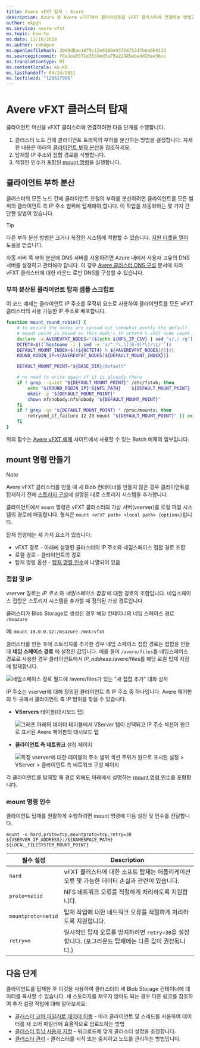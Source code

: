 ```yaml
---
title: Avere vFXT 탑재 - Azure
description: Azure 용 Avere vFXT에서 클라이언트를 vFXT 클러스터에 연결하는 방법과 클러스터 노드 간 클라이언트 트래픽을 부하를 분산하는 방법에 대해 알아봅니다.
author: ekpgh
ms.service: avere-vfxt
ms.topic: how-to
ms.date: 12/16/2019
ms.author: rohogue
ms.openlocfilehash: 3098d8ae1879c13e8380e9370475347bea064135
ms.sourcegitcommit: f6e2ea5571e35b9ed3a79a22485eba4d20ae36cc
ms.translationtype: MT
ms.contentlocale: ko-KR
ms.lasthandoff: 09/24/2021
ms.locfileid: "128617966"
---
```

# <a name="mount-the-avere-vfxt-cluster"></a>Avere vFXT 클러스터 탑재

클라이언트 머신을 vFXT 클러스터에 연결하려면 다음 단계를 수행합니다.

1. 클러스터 노드 간에 클라이언트 트래픽의 부하를 분산하는 방법을 결정합니다. 자세한 내용은 아래의 [클라이언트 부하 분산](#balance-client-load)을 참조하세요.
1. 탑재할 IP 주소와 접합 경로를 식별합니다.
1. 적절한 인수가 포함된 [mount 명령](#mount-command-arguments)을 실행합니다.

## <a name="balance-client-load"></a>클라이언트 부하 분산

클러스터의 모든 노드 간에 클라이언트 요청의 부하를 분산하려면 클라이언트를 모든 범위의 클라이언트 측 IP 주소 범위에 탑재해야 합니다. 이 작업을 자동화하는 몇 가지 간단한 방법이 있습니다.

> [!TIP]
> 다른 부하 분산 방법은 크거나 복잡한 시스템에 적합할 수 있습니다. [지원 티켓을 열어](avere-vfxt-open-ticket.md#open-a-support-ticket-for-your-avere-vfxt) 도움을 받습니다.
>
> 자동 서버 쪽 부하 분산에 DNS 서버를 사용하려면 Azure 내에서 사용자 고유의 DNS 서버를 설정하고 관리해야 합니다. 이 경우 [Avere 클러스터 DNS 구성](avere-vfxt-configure-dns.md) 문서에 따라 vFXT 클러스터에 대한 라운드 로빈 DNS를 구성할 수 있습니다.

### <a name="sample-balanced-client-mounting-script"></a>부하 분산된 클라이언트 탑재 샘플 스크립트

이 코드 예제는 클라이언트 IP 주소를 무작위 요소로 사용하여 클라이언트를 모든 vFXT 클러스터의 사용 가능한 IP 주소로 배포합니다.

```bash
function mount_round_robin() {
    # to ensure the nodes are spread out somewhat evenly the default
    # mount point is based on this node's IP octet4 % vFXT node count.
    declare -a AVEREVFXT_NODES="($(echo ${NFS_IP_CSV} | sed "s/,/ /g"))"
    OCTET4=$((`hostname -i | sed -e 's/^.*\.\([0-9]*\)/\1/'`))
    DEFAULT_MOUNT_INDEX=$((${OCTET4} % ${#AVEREVFXT_NODES[@]}))
    ROUND_ROBIN_IP=${AVEREVFXT_NODES[${DEFAULT_MOUNT_INDEX}]}

    DEFAULT_MOUNT_POINT="${BASE_DIR}/default"

    # no need to write again if it is already there
    if ! grep --quiet "${DEFAULT_MOUNT_POINT}" /etc/fstab; then
        echo "${ROUND_ROBIN_IP}:${NFS_PATH}    ${DEFAULT_MOUNT_POINT}    nfs hard,proto=tcp,mountproto=tcp,retry=30 0 0" >> /etc/fstab
        mkdir -p "${DEFAULT_MOUNT_POINT}"
        chown nfsnobody:nfsnobody "${DEFAULT_MOUNT_POINT}"
    fi
    if ! grep -qs "${DEFAULT_MOUNT_POINT} " /proc/mounts; then
        retrycmd_if_failure 12 20 mount "${DEFAULT_MOUNT_POINT}" || exit 1
    fi
}
```

위의 함수는 [Avere vFXT 예제](https://github.com/Azure/Avere#tutorials) 사이트에서 사용할 수 있는 Batch 예제의 일부입니다.

## <a name="create-the-mount-command"></a>mount 명령 만들기

> [!NOTE]
> Avere vFXT 클러스터를 만들 때 새 Blob 컨테이너를 만들지 않은 경우 클라이언트를 탑재하기 전에 [스토리지 구성](avere-vfxt-add-storage.md)에 설명된 대로 스토리지 시스템을 추가합니다.

클라이언트에서 ``mount`` 명령은 vFXT 클러스터의 가상 서버(vserver)를 로컬 파일 시스템의 경로에 매핑합니다. 형식은 ``mount <vFXT path> <local path> {options}``입니다.

탑재 명령에는 세 가지 요소가 있습니다:

* vFXT 경로 - 아래에 설명된 클러스터의 IP 주소와 네임스페이스 접합 경로 조합
* 로컬 경로 - 클라이언트의 경로
* 탑재 명령 옵션 - [탑재 명령 인수](#mount-command-arguments)에 나열되어 있음

### <a name="junction-and-ip"></a>접합 및 IP

vserver 경로는 *IP 주소* 와 *네임스페이스 접합* 에 대한 경로의 조합입니다. 네임스페이스 접합은 스토리지 시스템을 추가할 때 정의된 가상 경로입니다.

클러스터가 Blob Storage로 생성된 경우 해당 컨테이너의 네임 스페이스 경로 `/msazure`

예: ``mount 10.0.0.12:/msazure /mnt/vfxt``

클러스터를 만든 후에 스토리지를 추가한 경우 네임 스페이스 접합 경로는 접합을 만들 때 **네임 스페이스 경로** 에 설정한 값입니다. 예를 들어 ``/avere/files``를 네임스페이스 경로로 사용한 경우 클라이언트에서 *IP_address*:/avere/files를 해당 로컬 탑재 지점에 탑재합니다.

![네임스페이스 경로 필드에 /avere/files가 있는 "새 접합 추가" 대화 상자](media/avere-vfxt-create-junction-example.png) <!-- to do - change example and screenshot to vfxt/files instead of avere -->

IP 주소는 vserver에 대해 정의된 클라이언트 측 IP 주소 중 하나입니다. Avere 제어판의 두 곳에서 클라이언트 측 IP 범위를 찾을 수 있습니다.

* **VServers** 테이블(대시보드 탭)

  ![그래프 아래의 데이터 테이블에서 VServer 탭이 선택되고 IP 주소 섹션이 원으로 표시된 Avere 제어판의 대시보드 탭](media/avere-vfxt-ip-addresses-dashboard.png)

* **클라이언트 측 네트워크** 설정 페이지

  ![특정 vserver에 대한 테이블의 주소 범위 섹션 주위가 원으로 표시된 설정 > VServer > 클라이언트 측 네트워크 구성 페이지](media/avere-vfxt-ip-addresses-settings.png)

각 클라이언트를 탑재할 때 경로 외에도 아래에서 설명하는 [mount 명령 인수](#mount-command-arguments)를 포함합니다.

### <a name="mount-command-arguments"></a>mount 명령 인수

클라이언트 탑재를 원활하게 수행하려면 mount 명령에 다음 설정 및 인수를 전달합니다.

`mount -o hard,proto=tcp,mountproto=tcp,retry=30 ${VSERVER_IP_ADDRESS}:/${NAMESPACE_PATH} ${LOCAL_FILESYSTEM_MOUNT_POINT}`

| 필수 설정 | Description |
--- | ---
``hard`` | vFXT 클러스터에 대한 소프트 탑재는 애플리케이션 오류 및 가능한 데이터 손실과 관련이 있습니다.
``proto=netid`` | NFS 네트워크 오류를 적절하게 처리하도록 지원합니다.
``mountproto=netid`` | 탑재 작업에 대한 네트워크 오류를 적절하게 처리하도록 지원합니다.
``retry=n`` | 일시적인 탑재 오류를 방지하려면 ``retry=30``을 설정합니다. (포그라운드 탑재에는 다른 값이 권장됩니다.)

## <a name="next-steps"></a>다음 단계

클라이언트를 탑재한 후 이것을 사용하여 클러스터의 새 Blob Storage 컨테이너에 데이터를 복사할 수 있습니다. 새 스토리지를 채우지 않아도 되는 경우 다른 링크를 참조하여 추가 설정 작업에 대해 알아보세요:

* [클러스터 코어 파일러로 데이터 이동](avere-vfxt-data-ingest.md) - 여러 클라이언트 및 스레드를 사용하여 데이터를 새 코어 파일러에 효율적으로 업로드하는 방법
* [클러스터 튜닝 사용자 지정](avere-vfxt-tuning.md) - 워크로드에 맞게 클러스터 설정을 조정합니다.
* [클러스터 관리](avere-vfxt-manage-cluster.md) - 클러스터를 시작 또는 중지하고 노드를 관리하는 방법입니다.

